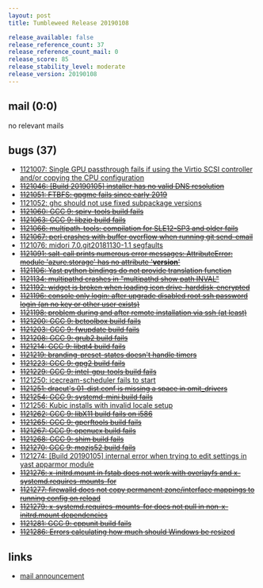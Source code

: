 ```yaml
---
layout: post
title: Tumbleweed Release 20190108

release_available: false
release_reference_count: 37
release_reference_count_mail: 0
release_score: 85
release_stability_level: moderate
release_version: 20190108
---
```


## mail (0:0)

no relevant mails

## bugs (37)

<!--more-->

- [1121007: Single GPU passthrough fails if using the Virtio SCSI controller and/or copying the CPU configuration](https://bugzilla.opensuse.org/show_bug.cgi?id=1121007)
- ~~[1121046: \[Build 20190105\] installer has no valid DNS resolution](https://bugzilla.opensuse.org/show_bug.cgi?id=1121046)~~
- ~~[1121051: FTBFS: gpgme fails since early 2019](https://bugzilla.opensuse.org/show_bug.cgi?id=1121051)~~
- [1121052: ghc should not use fixed subpackage versions](https://bugzilla.opensuse.org/show_bug.cgi?id=1121052)
- ~~[1121060: GCC 9: spirv-tools build fails](https://bugzilla.opensuse.org/show_bug.cgi?id=1121060)~~
- ~~[1121063: GCC 9: libzip build fails](https://bugzilla.opensuse.org/show_bug.cgi?id=1121063)~~
- ~~[1121066: multipath-tools: compilation for SLE12-SP3 and older fails](https://bugzilla.opensuse.org/show_bug.cgi?id=1121066)~~
- ~~[1121067: perl crashes with buffer overflow when running git send-email](https://bugzilla.opensuse.org/show_bug.cgi?id=1121067)~~
- [1121076: midori 7.0.git20181130-1.1 segfaults](https://bugzilla.opensuse.org/show_bug.cgi?id=1121076)
- ~~[1121091: salt-call prints numerous error messages: AttributeError: module 'azure.storage' has no attribute '__version__'](https://bugzilla.opensuse.org/show_bug.cgi?id=1121091)~~
- ~~[1121106: Yast python bindings do not provide translation function](https://bugzilla.opensuse.org/show_bug.cgi?id=1121106)~~
- ~~[1121134: multipathd crashes in "multipathd show path INVAL"](https://bugzilla.opensuse.org/show_bug.cgi?id=1121134)~~
- ~~[1121192: widget is broken when loading icon drive-harddisk-encrypted](https://bugzilla.opensuse.org/show_bug.cgi?id=1121192)~~
- ~~[1121196: console only login: after upgrade disabled root ssh password login (an no key or other user exists)](https://bugzilla.opensuse.org/show_bug.cgi?id=1121196)~~
- ~~[1121198: problem during and after remote installation via ssh (at least)](https://bugzilla.opensuse.org/show_bug.cgi?id=1121198)~~
- ~~[1121200: GCC 9: bctoolbox build fails](https://bugzilla.opensuse.org/show_bug.cgi?id=1121200)~~
- ~~[1121203: GCC 9:  fwupdate build fails](https://bugzilla.opensuse.org/show_bug.cgi?id=1121203)~~
- ~~[1121208: GCC 9:  grub2 build fails](https://bugzilla.opensuse.org/show_bug.cgi?id=1121208)~~
- ~~[1121214: GCC 9: libqt4 build fails](https://bugzilla.opensuse.org/show_bug.cgi?id=1121214)~~
- ~~[1121219: branding-preset-states doesn't handle timers](https://bugzilla.opensuse.org/show_bug.cgi?id=1121219)~~
- ~~[1121223: GCC 9:  gpg2 build fails](https://bugzilla.opensuse.org/show_bug.cgi?id=1121223)~~
- ~~[1121229: GCC 9: intel-gpu-tools build fails](https://bugzilla.opensuse.org/show_bug.cgi?id=1121229)~~
- [1121250: icecream-scheduler fails to start](https://bugzilla.opensuse.org/show_bug.cgi?id=1121250)
- ~~[1121251: dracut's 01-dist.conf is missing a space in omit_drivers](https://bugzilla.opensuse.org/show_bug.cgi?id=1121251)~~
- ~~[1121254: GCC 9: systemd-mini build fails](https://bugzilla.opensuse.org/show_bug.cgi?id=1121254)~~
- [1121256: Kubic installs with invalid locale setup](https://bugzilla.opensuse.org/show_bug.cgi?id=1121256)
- ~~[1121262: GCC 9:  libX11 build fails on i586](https://bugzilla.opensuse.org/show_bug.cgi?id=1121262)~~
- ~~[1121265: GCC 9: gperftools build fails](https://bugzilla.opensuse.org/show_bug.cgi?id=1121265)~~
- ~~[1121267: GCC 9: openucx build fails](https://bugzilla.opensuse.org/show_bug.cgi?id=1121267)~~
- ~~[1121268: GCC 9: shim build fails](https://bugzilla.opensuse.org/show_bug.cgi?id=1121268)~~
- ~~[1121270: GCC 9: mozjs52 build fails](https://bugzilla.opensuse.org/show_bug.cgi?id=1121270)~~
- [1121274: \[Build 20190105\] internal error when trying to edit settings in yast apparmor module](https://bugzilla.opensuse.org/show_bug.cgi?id=1121274)
- ~~[1121276: x-initrd.mount in fstab does not work with overlayfs and x-systemd.requires-mounts-for](https://bugzilla.opensuse.org/show_bug.cgi?id=1121276)~~
- ~~[1121277: firewalld does not copy permanent zone/interface mappings to running config on reload](https://bugzilla.opensuse.org/show_bug.cgi?id=1121277)~~
- ~~[1121279: x-systemd.requires-mounts-for does not pull in non-x-initrd.mount dependencies](https://bugzilla.opensuse.org/show_bug.cgi?id=1121279)~~
- ~~[1121281: GCC 9:  cppunit build fails](https://bugzilla.opensuse.org/show_bug.cgi?id=1121281)~~
- ~~[1121286: Errors calculating how much should Windows be resized](https://bugzilla.opensuse.org/show_bug.cgi?id=1121286)~~



## links

- [mail announcement](https://lists.opensuse.org/opensuse-factory/2019-01/msg00092.html)
